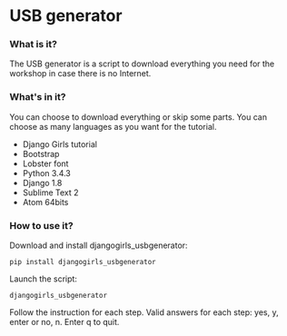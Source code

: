 USB generator
==========

### What is it?

The USB generator is a script to download everything you need for the workshop in case there is no Internet.

### What's in it?

You can choose to download everything or skip some parts. You can choose as many languages as you want for the tutorial.

- Django Girls tutorial
- Bootstrap
- Lobster font
- Python 3.4.3
- Django 1.8
- Sublime Text 2
- Atom 64bits

### How to use it?

Download and install djangogirls_usbgenerator:

```
pip install djangogirls_usbgenerator
```

Launch the script:

```
djangogirls_usbgenerator
```

Follow the instruction for each step.
Valid answers for each step: yes, y, enter or no, n. Enter q to quit.
